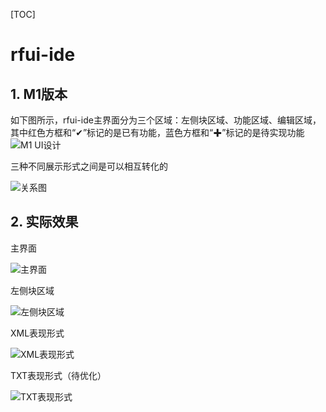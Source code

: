 [TOC]
# rfui-ide

## 1. M1版本
如下图所示，rfui-ide主界面分为三个区域：左侧块区域、功能区域、编辑区域，其中红色方框和“✔”标记的是已有功能，蓝色方框和“✚”标记的是待实现功能
![M1 UI设计](https://raw.githubusercontent.com/longmazhanfeng/rfui-ide/master/demos/code/img/rfui-ide-M1.PNG)

三种不同展示形式之间是可以相互转化的

![关系图](https://raw.githubusercontent.com/longmazhanfeng/rfui-ide/master/demos/code/img/%E5%85%B3%E7%B3%BB%E5%9B%BE.PNG)

## 2. 实际效果
主界面

![主界面](https://raw.githubusercontent.com/longmazhanfeng/rfui-ide/master/demos/code/img/%E4%B8%BB%E7%95%8C%E9%9D%A2.PNG)

左侧块区域

![左侧块区域](https://raw.githubusercontent.com/longmazhanfeng/rfui-ide/master/demos/code/img/%E5%B7%A6%E4%BE%A7%E5%9D%97%E5%8C%BA%E5%9F%9F.PNG)

XML表现形式

![XML表现形式](https://raw.githubusercontent.com/longmazhanfeng/rfui-ide/master/demos/code/img/xml%20tab.PNG)

TXT表现形式（待优化）

![TXT表现形式](https://raw.githubusercontent.com/longmazhanfeng/rfui-ide/master/demos/code/img/txt%20tab.PNG)
